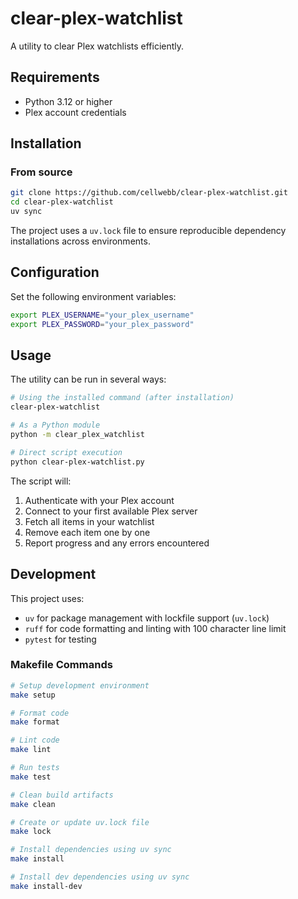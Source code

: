 # clear-plex-watchlist

A utility to clear Plex watchlists efficiently.

## Requirements

- Python 3.12 or higher
- Plex account credentials

## Installation

### From source

```bash
git clone https://github.com/cellwebb/clear-plex-watchlist.git
cd clear-plex-watchlist
uv sync
```

The project uses a `uv.lock` file to ensure reproducible dependency installations across environments.

## Configuration

Set the following environment variables:

```bash
export PLEX_USERNAME="your_plex_username"
export PLEX_PASSWORD="your_plex_password"
```

## Usage

The utility can be run in several ways:

```bash
# Using the installed command (after installation)
clear-plex-watchlist

# As a Python module
python -m clear_plex_watchlist

# Direct script execution
python clear-plex-watchlist.py
```

The script will:

1. Authenticate with your Plex account
2. Connect to your first available Plex server
3. Fetch all items in your watchlist
4. Remove each item one by one
5. Report progress and any errors encountered

## Development

This project uses:

- `uv` for package management with lockfile support (`uv.lock`)
- `ruff` for code formatting and linting with 100 character line limit
- `pytest` for testing

### Makefile Commands

```bash
# Setup development environment
make setup

# Format code
make format

# Lint code
make lint

# Run tests
make test

# Clean build artifacts
make clean

# Create or update uv.lock file
make lock

# Install dependencies using uv sync
make install

# Install dev dependencies using uv sync
make install-dev
```
